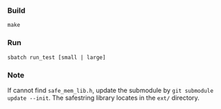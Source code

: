 ### Build

```
make
```

### Run

```
sbatch run_test [small | large]
```

### Note

If cannot find `safe_mem_lib.h`, update the submodule by `git submodule update --init`. The safestring library locates in the `ext/` directory.
